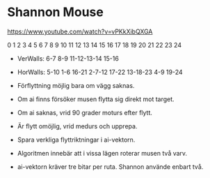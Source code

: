 # Shannon Mouse

https://www.youtube.com/watch?v=vPKkXibQXGA

 0  1  2  3  4
 5  6  7  8  9
10 11 12 13 14 
15 16 17 18 19
20 21 22 23 24

* VerWalls: 6-7 8-9 11-12-13-14 15-16 
* HorWalls: 5-10 1-6 16-21 2-7-12 17-22 13-18-23 4-9 19-24

* Förflyttning möjlig bara om vägg saknas.
* Om ai finns försöker musen flytta sig direkt mot target.
* Om ai saknas, vrid 90 grader moturs efter flytt.
* Är flytt omöjlig, vrid medurs och upprepa.
* Spara verkliga flyttriktningar i ai-vektorn.

* Algoritmen innebär att i vissa lägen roterar musen två varv.
* ai-vektorn kräver tre bitar per ruta. Shannon använde enbart två.
